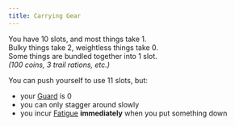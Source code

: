 ```yaml
---
title: Carrying Gear
---
```


You have 10 slots, and most things take 1.  
Bulky things take 2, weightless things take 0.  
Some things are bundled together into 1 slot.  
_(100 coins, 3 trail rations, etc.)_

You can push yourself to use 11 slots, but:

-   your [Guard](/rules/fighting/guard) is 0
-   you can only stagger around slowly
-   you incur [Fatigue](/rules/fatigue) **immediately** when you put something
    down
